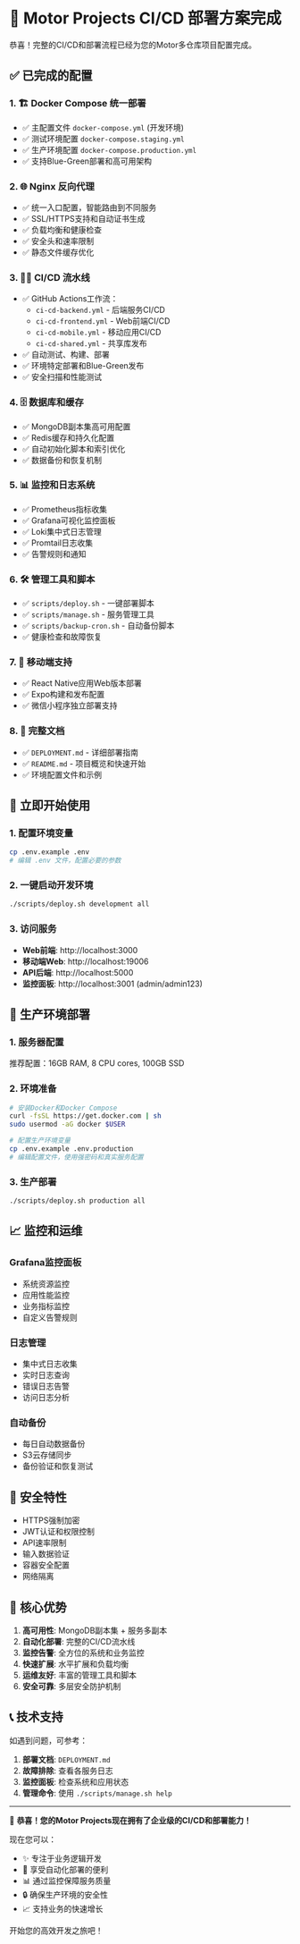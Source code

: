 # 🎉 Motor Projects CI/CD 部署方案完成

恭喜！完整的CI/CD和部署流程已经为您的Motor多仓库项目配置完成。

## ✅ 已完成的配置

### 1. 🏗️ Docker Compose 统一部署
- ✅ 主配置文件 `docker-compose.yml` (开发环境)
- ✅ 测试环境配置 `docker-compose.staging.yml`
- ✅ 生产环境配置 `docker-compose.production.yml`
- ✅ 支持Blue-Green部署和高可用架构

### 2. 🌐 Nginx 反向代理
- ✅ 统一入口配置，智能路由到不同服务
- ✅ SSL/HTTPS支持和自动证书生成
- ✅ 负载均衡和健康检查
- ✅ 安全头和速率限制
- ✅ 静态文件缓存优化

### 3. 🏃‍♂️ CI/CD 流水线
- ✅ GitHub Actions工作流：
  - `ci-cd-backend.yml` - 后端服务CI/CD
  - `ci-cd-frontend.yml` - Web前端CI/CD  
  - `ci-cd-mobile.yml` - 移动应用CI/CD
  - `ci-cd-shared.yml` - 共享库发布
- ✅ 自动测试、构建、部署
- ✅ 环境特定部署和Blue-Green发布
- ✅ 安全扫描和性能测试

### 4. 🗄️ 数据库和缓存
- ✅ MongoDB副本集高可用配置
- ✅ Redis缓存和持久化配置
- ✅ 自动初始化脚本和索引优化
- ✅ 数据备份和恢复机制

### 5. 📊 监控和日志系统
- ✅ Prometheus指标收集
- ✅ Grafana可视化监控面板
- ✅ Loki集中式日志管理
- ✅ Promtail日志收集
- ✅ 告警规则和通知

### 6. 🛠️ 管理工具和脚本
- ✅ `scripts/deploy.sh` - 一键部署脚本
- ✅ `scripts/manage.sh` - 服务管理工具
- ✅ `scripts/backup-cron.sh` - 自动备份脚本
- ✅ 健康检查和故障恢复

### 7. 📱 移动端支持
- ✅ React Native应用Web版本部署
- ✅ Expo构建和发布配置
- ✅ 微信小程序独立部署支持

### 8. 📝 完整文档
- ✅ `DEPLOYMENT.md` - 详细部署指南
- ✅ `README.md` - 项目概览和快速开始
- ✅ 环境配置文件和示例

## 🚀 立即开始使用

### 1. 配置环境变量
```bash
cp .env.example .env
# 编辑 .env 文件，配置必要的参数
```

### 2. 一键启动开发环境
```bash
./scripts/deploy.sh development all
```

### 3. 访问服务
- **Web前端**: http://localhost:3000
- **移动端Web**: http://localhost:19006  
- **API后端**: http://localhost:5000
- **监控面板**: http://localhost:3001 (admin/admin123)

## 🔧 生产环境部署

### 1. 服务器配置
推荐配置：16GB RAM, 8 CPU cores, 100GB SSD

### 2. 环境准备
```bash
# 安装Docker和Docker Compose
curl -fsSL https://get.docker.com | sh
sudo usermod -aG docker $USER

# 配置生产环境变量
cp .env.example .env.production
# 编辑配置文件，使用强密码和真实服务配置
```

### 3. 生产部署
```bash
./scripts/deploy.sh production all
```

## 📈 监控和运维

### Grafana监控面板
- 系统资源监控
- 应用性能监控  
- 业务指标监控
- 自定义告警规则

### 日志管理
- 集中式日志收集
- 实时日志查询
- 错误日志告警
- 访问日志分析

### 自动备份
- 每日自动数据备份
- S3云存储同步
- 备份验证和恢复测试

## 🔐 安全特性

- HTTPS强制加密
- JWT认证和权限控制
- API速率限制
- 输入数据验证
- 容器安全配置
- 网络隔离

## 🎯 核心优势

1. **高可用性**: MongoDB副本集 + 服务多副本
2. **自动化部署**: 完整的CI/CD流水线
3. **监控告警**: 全方位的系统和业务监控
4. **快速扩展**: 水平扩展和负载均衡
5. **运维友好**: 丰富的管理工具和脚本
6. **安全可靠**: 多层安全防护机制

## 📞 技术支持

如遇到问题，可参考：
1. **部署文档**: `DEPLOYMENT.md`
2. **故障排除**: 查看各服务日志
3. **监控面板**: 检查系统和应用状态
4. **管理命令**: 使用 `./scripts/manage.sh help`

---

🎊 **恭喜！您的Motor Projects现在拥有了企业级的CI/CD和部署能力！**

现在您可以：
- ✨ 专注于业务逻辑开发
- 🚀 享受自动化部署的便利
- 📊 通过监控保障服务质量
- 🔒 确保生产环境的安全性
- 📈 支持业务的快速增长

开始您的高效开发之旅吧！